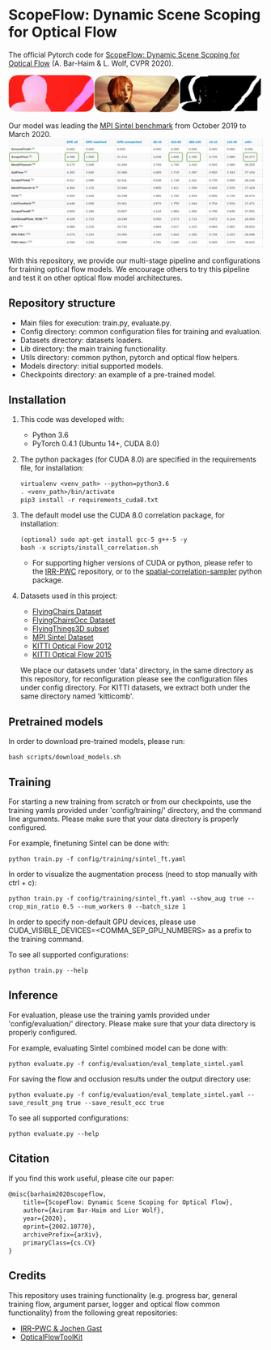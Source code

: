 # ScopeFlow: Dynamic Scene Scoping for Optical Flow

The official Pytorch code for [ScopeFlow: Dynamic Scene Scoping for Optical Flow](https://arxiv.org/abs/2002.10770) (A. Bar-Haim & L. Wolf, CVPR 2020).

![frames](images/temple3_combined.gif)

Our model was leading the [MPI Sintel benchmark](http://sintel.is.tue.mpg.de/results) from October 2019 to March 2020.   
![sintel_leaderboard](images/leaderboard_code.jpg)<!-- .element height="50%" width="50%" -->

With this repository, we provide our multi-stage pipeline and configurations for training
optical flow models. We encourage others to try this pipeline and test it on other
optical flow model architectures.

## Repository structure
- Main files for execution: train.py, evaluate.py.
- Config directory: common configuration files for training and evaluation.
- Datasets directory: datasets loaders.
- Lib directory: the main training functionality.
- Utils directory: common python, pytorch and optical flow helpers.
- Models directory: initial supported models.
- Checkpoints directory: an example of a pre-trained model.


## Installation

1. This code was developed with:
   - Python 3.6
   - PyTorch 0.4.1 (Ubuntu 14+, CUDA 8.0)
2. The python packages (for CUDA 8.0) are specified in the requirements file, for
installation:
    ```
    virtualenv <venv_path> --python=python3.6
    . <venv_path>/bin/activate
    pip3 install -r requirements_cuda8.txt
    ```
3. The default model use the CUDA 8.0 correlation package, for installation:
    ```
    (optional) sudo apt-get install gcc-5 g++-5 -y
    bash -x scripts/install_correlation.sh
    ```
    - For supporting higher versions of CUDA or python,
    please refer to the [IRR-PWC](https://github.com/visinf/irr)
    repository, or to the [spatial-correlation-sampler](https://github.com/ClementPinard/Pytorch-Correlation-extension) python package.

4. Datasets used in this project:
    - [FlyingChairs Dataset](https://lmb.informatik.uni-freiburg.de/resources/datasets/FlyingChairs.en.html)
    - [FlyingChairsOcc Dataset](https://github.com/visinf/irr/tree/master/flyingchairsocc)
    - [FlyingThings3D subset](https://lmb.informatik.uni-freiburg.de/resources/datasets/SceneFlowDatasets.en.html)
    - [MPI Sintel Dataset](http://sintel.is.tue.mpg.de/downloads)
    - [KITTI Optical Flow 2012](http://www.cvlibs.net/datasets/kitti/eval_stereo_flow.php?benchmark=flow)
    - [KITTI Optical Flow 2015](http://www.cvlibs.net/datasets/kitti/eval_scene_flow.php?benchmark=flow)

    We place our datasets under 'data' directory, in the same directory as this repository,
    for reconfiguration please see the configuration files under config directory. For KITTI datasets, we extract
     both under the same directory named 'kitticomb'.


## Pretrained models
In order to download pre-trained models, please run:
```
bash scripts/download_models.sh
```

## Training
For starting a new training from scratch or from our checkpoints, use the training yamls
provided under 'config/training/' directory, and the command line arguments. Please make
sure that your data directory is properly configured.

For example, finetuning Sintel can be done with:
```
python train.py -f config/training/sintel_ft.yaml
```

In order to visualize the augmentation process (need to stop manually with ctrl + c):
```
python train.py -f config/training/sintel_ft.yaml --show_aug true --crop_min_ratio 0.5 --num_workers 0 --batch_size 1
```

In order to specify non-default GPU devices, please use CUDA_VISIBLE_DEVICES=\<COMMA_SEP_GPU_NUMBERS\>
 as a prefix to the training command.

To see all supported configurations:
```
python train.py --help
```

## Inference
For evaluation, please use the training yamls
provided under 'config/evaluation/' directory. Please make
sure that your data directory is properly configured.

For example, evaluating Sintel combined model can be done with:
```
python evaluate.py -f config/evaluation/eval_template_sintel.yaml
```

For saving the flow and occlusion results under the output directory use:
```
python evaluate.py -f config/evaluation/eval_template_sintel.yaml --save_result_png true --save_result_occ true
```

To see all supported configurations:
```
python evaluate.py --help
```

## Citation

If you find this work useful, please cite our paper:

    @misc{barhaim2020scopeflow,
        title={ScopeFlow: Dynamic Scene Scoping for Optical Flow},
        author={Aviram Bar-Haim and Lior Wolf},
        year={2020},
        eprint={2002.10770},
        archivePrefix={arXiv},
        primaryClass={cs.CV}
    }

## Credits

This repository uses training functionality (e.g. progress bar,
 general training flow, argument parser, logger and
 optical flow common functionality)
from the following great repositories:
 - [IRR-PWC & Jochen Gast](https://github.com/visinf/irr)
 - [OpticalFlowToolKit](https://github.com/liruoteng/OpticalFlowToolkit)

